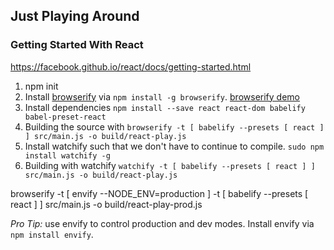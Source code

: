 ## Just Playing Around

### Getting Started With React
https://facebook.github.io/react/docs/getting-started.html

1. npm init
2. Install [browserify](http://browserify.org/) via `npm install -g browserify`.  [browserify demo](http://tagtree.tv/browserify-an-intro)
3. Install dependencies `npm install --save react react-dom babelify babel-preset-react`
4. Building the source with `browserify -t [ babelify --presets [ react ] ] src/main.js -o build/react-play.js`
5. Install watchify such that we don't have to continue to compile.  `sudo npm install watchify -g`
6. Building with watchify `watchify -t [ babelify --presets [ react ] ] src/main.js -o build/react-play.js`

 browserify -t [ envify --NODE_ENV=production  ] -t [ babelify --presets [ react ] ] src/main.js -o build/react-play-prod.js

_Pro Tip:_ use envify to control production and dev modes.  Install envify via `npm install envify`.
